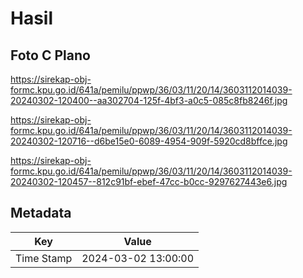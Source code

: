 # Hasil

## Foto C Plano

https://sirekap-obj-formc.kpu.go.id/641a/pemilu/ppwp/36/03/11/20/14/3603112014039-20240302-120400--aa302704-125f-4bf3-a0c5-085c8fb8246f.jpg

https://sirekap-obj-formc.kpu.go.id/641a/pemilu/ppwp/36/03/11/20/14/3603112014039-20240302-120716--d6be15e0-6089-4954-909f-5920cd8bffce.jpg

https://sirekap-obj-formc.kpu.go.id/641a/pemilu/ppwp/36/03/11/20/14/3603112014039-20240302-120457--812c91bf-ebef-47cc-b0cc-9297627443e6.jpg


## Metadata

| Key        | Value               |
| ---------- | ------------------- |
| Time Stamp | 2024-03-02 13:00:00 |




